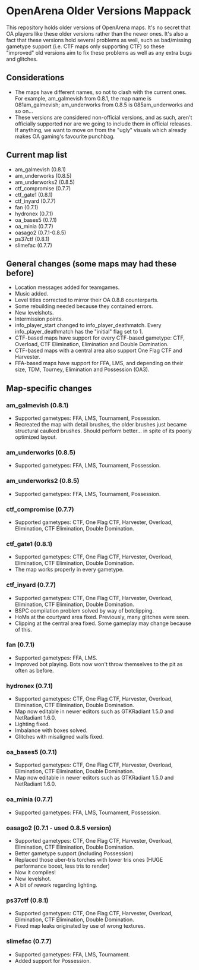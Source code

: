 # OpenArena Older Versions Mappack

This repository holds older versions of OpenArena maps. It's no secret that OA players like these older versions rather than the newer ones. It's also a fact that these versions hold several problems as well, such as bad/missing gametype support (i.e. CTF maps only supporting CTF) so these "improved" old versions aim to fix these problems as well as any extra bugs and glitches.

## Considerations

* The maps have different names, so not to clash with the current ones. For example, am_galmevish from 0.8.1, the map name is 081am_galmevish; am_underworks from 0.8.5 is 085am_underworks and so on...
* These versions are considered non-official versions, and as such, aren't officially supported nor are we going to include them in official releases. If anything, we want to move on from the "ugly" visuals which already makes OA gaming's favourite punchbag.

## Current map list

* am_galmevish (0.8.1)
* am_underworks (0.8.5)
* am_underworks2 (0.8.5)
* ctf_compromise (0.7.7)
* ctf_gate1 (0.8.1)
* ctf_inyard (0.7.7)
* fan (0.7.1)
* hydronex (0.7.1)
* oa_bases5 (0.7.1)
* oa_minia (0.7.7)
* oasago2 (0.7.1-0.8.5)
* ps37ctf (0.8.1)
* slimefac (0.7.7)

## General changes (some maps may had these before)

* Location messages added for teamgames.
* Music added.
* Level titles corrected to mirror their OA 0.8.8 counterparts.
* Some rebuilding needed because they contained errors.
* New levelshots.
* Intermission points.
* info_player_start changed to info_player_deathmatch. Every info_player_deathmatch has the "initial" flag set to 1.
* CTF-based maps have support for every CTF-based gametype: CTF, Overload, CTF Elimination, Elimination and Double Domination.
* CTF-based maps with a central area also support One Flag CTF and Harvester.
* FFA-based maps have support for FFA, LMS, and depending on their size, TDM, Tourney, Elimination and Possession (OA3).

## Map-specific changes

### am_galmevish (0.8.1)

* Supported gametypes: FFA, LMS, Tournament, Possession.
* Recreated the map with detail brushes, the older brushes just became structural caulked brushes. Should perform better... in spite of its poorly optimized layout.

### am_underworks (0.8.5)

* Supported gametypes: FFA, LMS, Tournament, Possession.

### am_underworks2 (0.8.5)

* Supported gametypes: FFA, LMS, Tournament, Possession.

### ctf_compromise (0.7.7)

* Supported gametypes: CTF, One Flag CTF, Harvester, Overload, Elimination, CTF Elimination, Double Domination.

### ctf_gate1 (0.8.1)

* Supported gametypes: CTF, One Flag CTF, Harvester, Overload, Elimination, CTF Elimination, Double Domination.
* The map works properly in every gametype.

### ctf_inyard (0.7.7)

* Supported gametypes: CTF, One Flag CTF, Harvester, Overload, Elimination, CTF Elimination, Double Domination.
* BSPC compilation problem solved by way of botclipping.
* HoMs at the courtyard area fixed. Previously, many glitches were seen.
* Clipping at the central area fixed. Some gameplay may change because of this.

### fan (0.7.1)

* Supported gametypes: FFA, LMS.
* Improved bot playing. Bots now won't throw themselves to the pit as often as before.

### hydronex (0.7.1)

* Supported gametypes: CTF, One Flag CTF, Harvester, Overload, Elimination, CTF Elimination, Double Domination.
* Map now editable in newer editors such as GTKRadiant 1.5.0 and NetRadiant 1.6.0.
* Lighting fixed.
* Imbalance with boxes solved.
* Glitches with misaligned walls fixed.

### oa_bases5 (0.7.1)

* Supported gametypes: CTF, One Flag CTF, Harvester, Overload, Elimination, CTF Elimination, Double Domination.
* Map now editable in newer editors such as GTKRadiant 1.5.0 and NetRadiant 1.6.0.

### oa_minia (0.7.7)

* Supported gametypes: FFA, LMS, Tournament, Possession.

### oasago2 (0.7.1 - used 0.8.5 version)

* Supported gametypes: CTF, One Flag CTF, Harvester, Overload, Elimination, CTF Elimination, Double Domination.
* Better gametype support (including Possession)
* Replaced those uber-tris torches with lower tris ones (HUGE performance boost, less tris to render)
* Now it compiles!
* New levelshot.
* A bit of rework regarding lighting.

### ps37ctf (0.8.1)

* Supported gametypes: CTF, One Flag CTF, Harvester, Overload, Elimination, CTF Elimination, Double Domination.
* Fixed map leaks originated by use of wrong textures.

### slimefac (0.7.7)

* Supported gametypes: FFA, LMS, Tournament.
* Added support for Possession.

